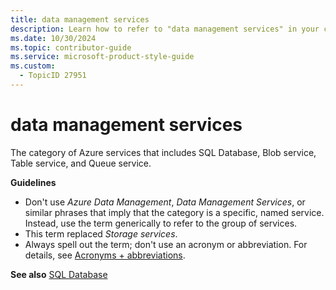 ```yaml
---
title: data management services
description: Learn how to refer to "data management services" in your content.
ms.date: 10/30/2024
ms.topic: contributor-guide
ms.service: microsoft-product-style-guide
ms.custom:
  - TopicID 27951
---
```



# data management services

The category of Azure services that includes SQL Database, Blob service, Table service, and Queue service.

**Guidelines**

- Don't use *Azure Data Management*, *Data Management Services*, or similar phrases that imply that the category is a specific, named service. Instead, use the term generically to refer to the group of services.
- This term replaced *Storage services*.
- Always spell out the term; don't use an acronym or abbreviation. For details, see [Acronyms + abbreviations](~\acronyms-and-abbreviations.md).

**See also** [SQL Database](~\a_z_names_terms\s\sql-database-sql-database.md)

